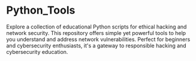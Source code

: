 # Python_Tools
Explore a collection of educational Python scripts for ethical hacking and network security. This repository offers simple yet powerful tools to help you understand and address network vulnerabilities. Perfect for beginners and cybersecurity enthusiasts, it's a gateway to responsible hacking and cybersecurity education.
